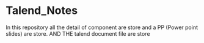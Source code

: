 # Talend_Notes
In this repository all the detail of
component are store and a PP (Power point slides) are store. AND THE talend document file are store 
